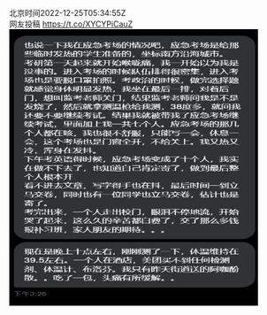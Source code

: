 北京时间2022-12-25T05:34:55Z<br>网友投稿 https://t.co/XYCYPiCauZ<br><img src='/temp/image/2022/n-Month-12/1606765390218108929_0.jpg' width='450' height='500'><br><br>
